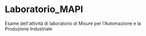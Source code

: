 # Laboratorio_MAPI
Esame dell'attività di laboratorio di Misure per l'Automazione e la Produzione Industriale
